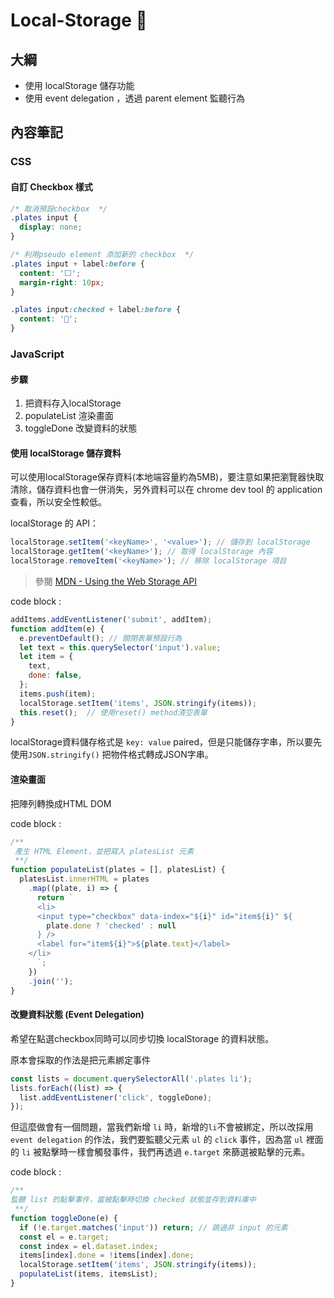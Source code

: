 # Local-Storage 🎁

## 大綱

- 使用 localStorage 儲存功能
- 使用 event delegation ，透過 parent element 監聽行為

## 內容筆記

### CSS

#### **自訂 Checkbox 樣式**

```css
/* 取消預設checkbox  */
.plates input {
  display: none;
}

/* 利用pseudo element 添加新的 checkbox  */
.plates input + label:before {
  content: '⬜️';
  margin-right: 10px;
}

.plates input:checked + label:before {
  content: '🥄';
}
```



### JavaScript

#### **步驟**

1. 把資料存入localStorage
2. populateList 渲染畫面
3. toggleDone 改變資料的狀態

#### **使用 localStorage 儲存資料**

可以使用localStorage保存資料(本地端容量約為5MB)，要注意如果把瀏覽器快取清除，儲存資料也會一併消失，另外資料可以在 chrome dev tool 的 application 查看，所以安全性較低。

 localStorage 的 API：

```javascript
localStorage.setItem('<keyName>', '<value>'); // 儲存到 localStorage
localStorage.getItem('<keyName>'); // 取得 localStorage 內容
localStorage.removeItem('<keyName>'); // 移除 localStorage 項目
```

> 參閱 [MDN - Using the Web Storage API](https://developer.mozilla.org/en-US/docs/Web/API/Web_Storage_API/Using_the_Web_Storage_API)

code block :

```javascript
addItems.addEventListener('submit', addItem);
function addItem(e) {
  e.preventDefault(); // 關閉表單預設行為
  let text = this.querySelector('input').value;
  let item = {
    text, 
    done: false,
  };
  items.push(item);
  localStorage.setItem('items', JSON.stringify(items));
  this.reset();  // 使用reset() method清空表單
}
```

localStorage資料儲存格式是 `key: value` paired，但是只能儲存字串，所以要先使用`JSON.stringify()` 把物件格式轉成JSON字串。

#### **渲染畫面**

把陣列轉換成HTML DOM

code block :

```javascript
/**
 產生 HTML Element，並把寫入 platesList 元素
 **/
function populateList(plates = [], platesList) {
  platesList.innerHTML = plates
    .map((plate, i) => {
      return `
      <li>
      <input type="checkbox" data-index="${i}" id="item${i}" ${
        plate.done ? 'checked' : null
      } />
      <label for="item${i}">${plate.text}</label>
    </li>
      `;
    })
    .join('');
}
```



#### **改變資料狀態 (Event Delegation)**

希望在點選checkbox同時可以同步切換 localStorage 的資料狀態。

原本會採取的作法是把元素綁定事件

```javascript
const lists = document.querySelectorAll('.plates li');
lists.forEach((list) => {
  list.addEventListener('click', toggleDone);
});
```

但這麼做會有一個問題，當我們新增 `li` 時，新增的`li`不會被綁定，所以改採用 `event delegation` 的作法，我們要監聽父元素 `ul` 的 `click` 事件，因為當 `ul` 裡面的 `li` 被點擊時一樣會觸發事件，我們再透過 `e.target` 來篩選被點擊的元素。

code block :

```javascript
/**
監聽 list 的點擊事件，當被點擊時切換 checked 狀態並存到資料庫中
 **/
function toggleDone(e) {
  if (!e.target.matches('input')) return; // 跳過非 input 的元素
  const el = e.target;
  const index = el.dataset.index;
  items[index].done = !items[index].done;
  localStorage.setItem('items', JSON.stringify(items));
  populateList(items, itemsList);
}
```

